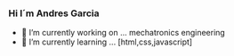 ### Hi I´m Andres Garcia

- 🔭 I’m currently working on ...  mechatronics engineering
- 🌱 I’m currently learning ... [html,css,javascript]


<!--
**Ematom/Ematom** is a ✨ _special_ ✨ repository because its `README.md` (this file) appears on your GitHub profile.

Here are some ideas to get you started:

- 🔭 I’m currently working on ...  mechatronics engineering
- 🌱 I’m currently learning ... [html,css,javascript]


-->
